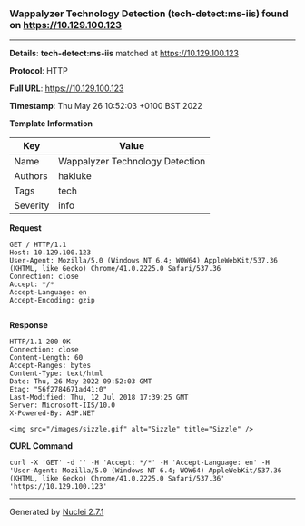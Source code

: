 ### Wappalyzer Technology Detection (tech-detect:ms-iis) found on https://10.129.100.123
---
**Details**: **tech-detect:ms-iis**  matched at https://10.129.100.123

**Protocol**: HTTP

**Full URL**: https://10.129.100.123

**Timestamp**: Thu May 26 10:52:03 +0100 BST 2022

**Template Information**

| Key | Value |
|---|---|
| Name | Wappalyzer Technology Detection |
| Authors | hakluke |
| Tags | tech |
| Severity | info |

**Request**
```http
GET / HTTP/1.1
Host: 10.129.100.123
User-Agent: Mozilla/5.0 (Windows NT 6.4; WOW64) AppleWebKit/537.36 (KHTML, like Gecko) Chrome/41.0.2225.0 Safari/537.36
Connection: close
Accept: */*
Accept-Language: en
Accept-Encoding: gzip


```

**Response**
```http
HTTP/1.1 200 OK
Connection: close
Content-Length: 60
Accept-Ranges: bytes
Content-Type: text/html
Date: Thu, 26 May 2022 09:52:03 GMT
Etag: "56f2784671ad41:0"
Last-Modified: Thu, 12 Jul 2018 17:39:25 GMT
Server: Microsoft-IIS/10.0
X-Powered-By: ASP.NET

<img src="/images/sizzle.gif" alt="Sizzle" title="Sizzle" />
```


**CURL Command**
```
curl -X 'GET' -d '' -H 'Accept: */*' -H 'Accept-Language: en' -H 'User-Agent: Mozilla/5.0 (Windows NT 6.4; WOW64) AppleWebKit/537.36 (KHTML, like Gecko) Chrome/41.0.2225.0 Safari/537.36' 'https://10.129.100.123'
```
---
Generated by [Nuclei 2.7.1](https://github.com/projectdiscovery/nuclei)